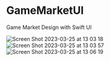 # GameMarketUI
Game Market Design with Swift UI


![Screen Shot 2023-03-25 at 13 03 18](https://user-images.githubusercontent.com/118982535/227710665-99bc27a4-dfbc-4d35-a62d-64ce50949afd.png)
![Screen Shot 2023-03-25 at 13 03 57](https://user-images.githubusercontent.com/118982535/227710672-fbf8b600-19a5-4360-bcf5-5cf283b5afe6.png)
![Screen Shot 2023-03-25 at 13 06 19](https://user-images.githubusercontent.com/118982535/227710746-c0d513e2-3194-472d-a828-896564cc9257.png)

